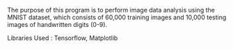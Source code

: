 The purpose of this program is to perform image data analysis using the MNIST dataset, which consists of 60,000 training images and 10,000 testing images of handwritten digits (0-9).

Libraries Used : Tensorflow, Matplotlib